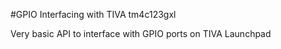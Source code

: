 #GPIO Interfacing with TIVA tm4c123gxl

Very basic API to interface with GPIO ports on TIVA Launchpad